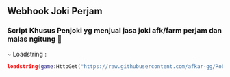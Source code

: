 ## Webhook Joki Perjam
### Script Khusus Penjoki yg menjual jasa joki afk/farm perjam dan malas ngitung 🗿
~ Loadstring :
```lua
loadstring(game:HttpGet("https://raw.githubusercontent.com/afkar-gg/Roblox-Scripts/refs/heads/main/Webhook-Joki-Perjam/main.lua"))();
```
